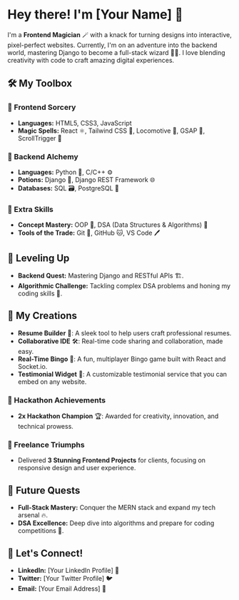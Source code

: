 # Hey there! I'm [Your Name] 👋

I'm a **Frontend Magician** 🪄 with a knack for turning designs into interactive, pixel-perfect websites. Currently, I'm on an adventure into the backend world, mastering Django to become a full-stack wizard 🧙‍♂️. I love blending creativity with code to craft amazing digital experiences.

## 🛠️ My Toolbox

### 🎨 Frontend Sorcery
- **Languages:** HTML5, CSS3, JavaScript
- **Magic Spells:** React ⚛️, Tailwind CSS 💨, Locomotive 🚂, GSAP 🌟, ScrollTrigger 🎯

### 🔧 Backend Alchemy
- **Languages:** Python 🐍, C/C++ ⚙️
- **Potions:** Django 🍃, Django REST Framework 🌐
- **Databases:** SQL 🗃️, PostgreSQL 🐘

### 🧠 Extra Skills
- **Concept Mastery:** OOP 🧩, DSA (Data Structures & Algorithms) 🧠
- **Tools of the Trade:** Git 🔗, GitHub 🐱, VS Code 🖊️

## 🌱 Leveling Up
- **Backend Quest:** Mastering Django and RESTful APIs 🏗️.
- **Algorithmic Challenge:** Tackling complex DSA problems and honing my coding skills 🧩.

## 🎨 My Creations
- **Resume Builder** 📝: A sleek tool to help users craft professional resumes.
- **Collaborative IDE** 🛠️: Real-time code sharing and collaboration, made easy.
- **Real-Time Bingo** 🎲: A fun, multiplayer Bingo game built with React and Socket.io.
- **Testimonial Widget** 💬: A customizable testimonial service that you can embed on any website.

### 🏅 Hackathon Achievements
- **2x Hackathon Champion** 🏆: Awarded for creativity, innovation, and technical prowess.

### 🎨 Freelance Triumphs
- Delivered **3 Stunning Frontend Projects** for clients, focusing on responsive design and user experience.

## 🎯 Future Quests
- **Full-Stack Mastery:** Conquer the MERN stack and expand my tech arsenal 🔥.
- **DSA Excellence:** Deep dive into algorithms and prepare for coding competitions 🥇.

## 🔗 Let's Connect!
- **LinkedIn:** [Your LinkedIn Profile] 🔗
- **Twitter:** [Your Twitter Profile] 🐦
- **Email:** [Your Email Address] 📧

